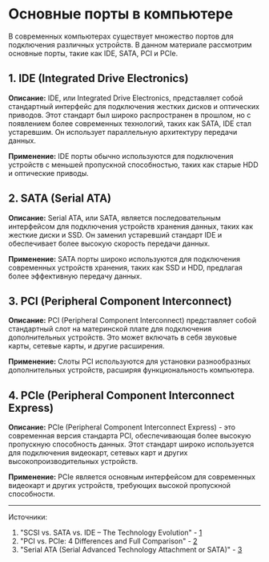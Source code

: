# Основные порты в компьютере

В современных компьютерах существует множество портов для подключения различных устройств. 
В данном материале рассмотрим основные порты, такие как IDE, SATA, PCI и PCIe.

## 1. IDE (Integrated Drive Electronics)

**Описание:** 
IDE, или Integrated Drive Electronics, представляет собой стандартный интерфейс для подключения жестких дисков и оптических приводов. 
Этот стандарт был широко распространен в прошлом, но с появлением более современных технологий, таких как SATA, IDE стал устаревшим. 
Он использует параллельную архитектуру передачи данных.

**Применение:** 
IDE порты обычно используются для подключения устройств с меньшей пропускной способностью, таких как старые HDD и оптические приводы.

## 2. SATA (Serial ATA)

**Описание:** 
Serial ATA, или SATA, является последовательным интерфейсом для подключения устройств хранения данных, таких как жесткие диски и SSD. 
Он заменил устаревший стандарт IDE и обеспечивает более высокую скорость передачи данных.

**Применение:** 
SATA порты широко используются для подключения современных устройств хранения, таких как SSD и HDD, предлагая более эффективную передачу данных.

## 3. PCI (Peripheral Component Interconnect)

**Описание:** 
PCI (Peripheral Component Interconnect) представляет собой стандартный слот на материнской плате для подключения дополнительных устройств. 
Это может включать в себя звуковые карты, сетевые карты, и другие расширения.

**Применение:** 
Слоты PCI используются для установки разнообразных дополнительных устройств, расширяя функциональность компьютера.

## 4. PCIe (Peripheral Component Interconnect Express)

**Описание:** 
PCIe (Peripheral Component Interconnect Express) - это современная версия стандарта PCI, обеспечивающая более высокую пропускную способность данных. 
Этот стандарт широко используется для подключения видеокарт, сетевых карт и других высокопроизводительных устройств.

**Применение:** 
PCIe является основным интерфейсом для современных видеокарт и других устройств, требующих высокой пропускной способности.

---

Источники:
1. "SCSI vs. SATA vs. IDE – The Technology Evolution" - [ 1](https://getprostorage.com/blog/scsi-vs-sata-vs-ide/)
2. "PCI vs. PCIe: 4 Differences and Full Comparison" - [ 2](https://history-computer.com/pci-vs-pcie-4-differences-and-full-comparison/)
3. "Serial ATA (Serial Advanced Technology Attachment or SATA)" - [ 3](https://www.techtarget.com/searchstorage/definition/Serial-ATA)

